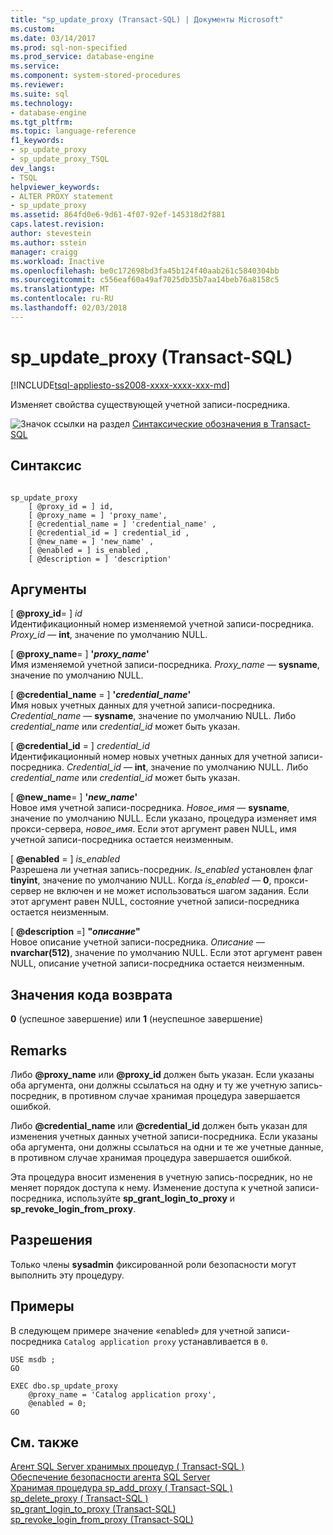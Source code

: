 ```yaml
---
title: "sp_update_proxy (Transact-SQL) | Документы Microsoft"
ms.custom: 
ms.date: 03/14/2017
ms.prod: sql-non-specified
ms.prod_service: database-engine
ms.service: 
ms.component: system-stored-procedures
ms.reviewer: 
ms.suite: sql
ms.technology:
- database-engine
ms.tgt_pltfrm: 
ms.topic: language-reference
f1_keywords:
- sp_update_proxy
- sp_update_proxy_TSQL
dev_langs:
- TSQL
helpviewer_keywords:
- ALTER PROXY statement
- sp_update_proxy
ms.assetid: 864fd0e6-9d61-4f07-92ef-145318d2f881
caps.latest.revision: 
author: stevestein
ms.author: sstein
manager: craigg
ms.workload: Inactive
ms.openlocfilehash: be0c172698bd3fa45b124f40aab261c5840304bb
ms.sourcegitcommit: c556eaf60a49af7025db35b7aa14beb76a8158c5
ms.translationtype: MT
ms.contentlocale: ru-RU
ms.lasthandoff: 02/03/2018
---
```

# <a name="spupdateproxy-transact-sql"></a>sp_update_proxy (Transact-SQL)
[!INCLUDE[tsql-appliesto-ss2008-xxxx-xxxx-xxx-md](../../includes/tsql-appliesto-ss2008-xxxx-xxxx-xxx-md.md)]

  Изменяет свойства существующей учетной записи-посредника.  
  
 ![Значок ссылки на раздел](../../database-engine/configure-windows/media/topic-link.gif "Значок ссылки на раздел") [Синтаксические обозначения в Transact-SQL](../../t-sql/language-elements/transact-sql-syntax-conventions-transact-sql.md)  
  
## <a name="syntax"></a>Синтаксис  
  
```  
  
sp_update_proxy   
    [ @proxy_id = ] id,  
    [ @proxy_name = ] 'proxy_name',  
    [ @credential_name = ] 'credential_name' ,  
    [ @credential_id = ] credential_id ,  
    [ @new_name = ] 'new_name' ,  
    [ @enabled = ] is_enabled ,  
    [ @description = ] 'description'  
```  
  
## <a name="arguments"></a>Аргументы  
 [ **@proxy_id**= ] *id*  
 Идентификационный номер изменяемой учетной записи-посредника. *Proxy_id* — **int**, значение по умолчанию NULL.  
  
 [ **@proxy_name**= ] **'***proxy_name***'**  
 Имя изменяемой учетной записи-посредника. *Proxy_name* — **sysname**, значение по умолчанию NULL.  
  
 [ **@credential_name** = ] **'***credential_name***'**  
 Имя новых учетных данных для учетной записи-посредника. *Credential_name* — **sysname**, значение по умолчанию NULL. Либо *credential_name* или *credential_id* может быть указан.  
  
 [ **@credential_id** = ] *credential_id*  
 Идентификационный номер новых учетных данных для учетной записи-посредника. *Credential_id* — **int**, значение по умолчанию NULL. Либо *credential_name* или *credential_id* может быть указан.  
  
 [ **@new_name**= ] **'***new_name***'**  
 Новое имя учетной записи-посредника. *Новое_имя* — **sysname**, значение по умолчанию NULL. Если указано, процедура изменяет имя прокси-сервера, *новое_имя*. Если этот аргумент равен NULL, имя учетной записи-посредника остается неизменным.  
  
 [ **@enabled** = ] *is_enabled*  
 Разрешена ли учетная запись-посредник. *Is_enabled* установлен флаг **tinyint**, значение по умолчанию NULL. Когда *is_enabled* — **0**, прокси-сервер не включен и не может использоваться шагом задания. Если этот аргумент равен NULL, состояние учетной записи-посредника остается неизменным.  
  
 [  **@description** =] **"***описание***"**  
 Новое описание учетной записи-посредника. *Описание* — **nvarchar(512)**, значение по умолчанию NULL. Если этот аргумент равен NULL, описание учетной записи-посредника остается неизменным.  
  
## <a name="return-code-values"></a>Значения кода возврата  
 **0** (успешное завершение) или **1** (неуспешное завершение)  
  
## <a name="remarks"></a>Remarks  
 Либо  **@proxy_name**  или  **@proxy_id**  должен быть указан. Если указаны оба аргумента, они должны ссылаться на одну и ту же учетную запись-посредник, в противном случае хранимая процедура завершается ошибкой.  
  
 Либо  **@credential_name**  или  **@credential_id**  должен быть указан для изменения учетных данных учетной записи-посредника. Если указаны оба аргумента, они должны ссылаться на одни и те же учетные данные, в противном случае хранимая процедура завершается ошибкой.  
  
 Эта процедура вносит изменения в учетную запись-посредник, но не меняет порядок доступа к нему. Изменение доступа к учетной записи-посредника, используйте **sp_grant_login_to_proxy** и **sp_revoke_login_from_proxy**.  
  
## <a name="permissions"></a>Разрешения  
 Только члены **sysadmin** фиксированной роли безопасности могут выполнить эту процедуру.  
  
## <a name="examples"></a>Примеры  
 В следующем примере значение «enabled» для учетной записи-посредника `Catalog application proxy` устанавливается в `0`.  
  
```  
USE msdb ;  
GO  
  
EXEC dbo.sp_update_proxy  
    @proxy_name = 'Catalog application proxy',  
    @enabled = 0;  
GO  
```  
  
## <a name="see-also"></a>См. также  
 [Агент SQL Server хранимых процедур &#40; Transact-SQL &#41;](../../relational-databases/system-stored-procedures/sql-server-agent-stored-procedures-transact-sql.md)   
 [Обеспечение безопасности агента SQL Server](http://msdn.microsoft.com/library/d770d35c-c8de-4e00-9a85-7d03f45a0f0d)   
 [Хранимая процедура sp_add_proxy &#40; Transact-SQL &#41;](../../relational-databases/system-stored-procedures/sp-add-proxy-transact-sql.md)   
 [sp_delete_proxy &#40; Transact-SQL &#41;](../../relational-databases/system-stored-procedures/sp-delete-proxy-transact-sql.md)   
 [sp_grant_login_to_proxy &#40;Transact-SQL&#41;](../../relational-databases/system-stored-procedures/sp-grant-login-to-proxy-transact-sql.md)   
 [sp_revoke_login_from_proxy &#40;Transact-SQL&#41;](../../relational-databases/system-stored-procedures/sp-revoke-login-from-proxy-transact-sql.md)  
  
  

